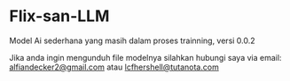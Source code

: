 # Flix-san-LLM
Model Ai sederhana yang masih dalam proses trainning, versi 0.0.2


Jika anda ingin mengunduh file modelnya silahkan hubungi saya via email: alfiandecker2@gmail.com atau lcfhershell@tutanota.com


